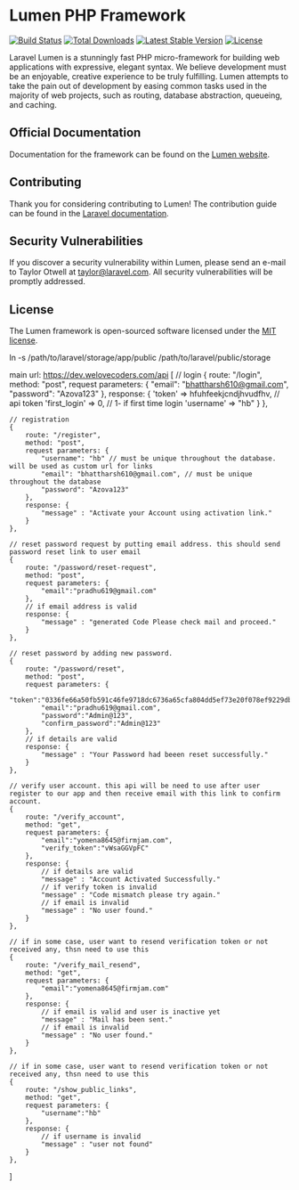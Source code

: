 # Lumen PHP Framework

[![Build Status](https://travis-ci.org/laravel/lumen-framework.svg)](https://travis-ci.org/laravel/lumen-framework)
[![Total Downloads](https://img.shields.io/packagist/dt/laravel/framework)](https://packagist.org/packages/laravel/lumen-framework)
[![Latest Stable Version](https://img.shields.io/packagist/v/laravel/framework)](https://packagist.org/packages/laravel/lumen-framework)
[![License](https://img.shields.io/packagist/l/laravel/framework)](https://packagist.org/packages/laravel/lumen-framework)

Laravel Lumen is a stunningly fast PHP micro-framework for building web applications with expressive, elegant syntax. We believe development must be an enjoyable, creative experience to be truly fulfilling. Lumen attempts to take the pain out of development by easing common tasks used in the majority of web projects, such as routing, database abstraction, queueing, and caching.

## Official Documentation

Documentation for the framework can be found on the [Lumen website](https://lumen.laravel.com/docs).

## Contributing

Thank you for considering contributing to Lumen! The contribution guide can be found in the [Laravel documentation](https://laravel.com/docs/contributions).

## Security Vulnerabilities

If you discover a security vulnerability within Lumen, please send an e-mail to Taylor Otwell at taylor@laravel.com. All security vulnerabilities will be promptly addressed.

## License

The Lumen framework is open-sourced software licensed under the [MIT license](https://opensource.org/licenses/MIT).

ln -s /path/to/laravel/storage/app/public /path/to/laravel/public/storage
<!-- file url concat dev.welovecoders.com/storage/ -->

main url: https://dev.welovecoders.com/api
[
    // login
    {
        route: "/login",
        method: "post",
        request parameters: {
            "email": "bhattharsh610@gmail.com",
            "password": "Azova123"
        },
        response: {
            'token' => hfuhfeekjcndjhvudfhv, // api token
            'first_login' => 0, // 1- if first time login
            'username' => "hb"
        }
    },

    // registration
    {
        route: "/register",
        method: "post",
        request parameters: {
            "username": "hb" // must be unique throughout the database. will be used as custom url for links
            "email": "bhattharsh610@gmail.com", // must be unique throughout the database
            "password": "Azova123"
        },
        response: {
            "message" : "Activate your Account using activation link."
        }
    },

    // reset password request by putting email address. this should send password reset link to user email
    {
        route: "/password/reset-request",
        method: "post",
        request parameters: {
            "email":"pradhu619@gmail.com"
        },
        // if email address is valid
        response: {
            "message" : "generated Code Please check mail and proceed."
        }
    },

    // reset password by adding new password.
    {
        route: "/password/reset",
        method: "post",
        request parameters: {
            "token":"0336fe66a50fb591c46fe9718dc6736a65cfa804dd5ef73e20f078ef9229dbae",
            "email":"pradhu619@gmail.com",
            "password":"Admin@123",
            "confirm_password":"Admin@123"
        },
        // if details are valid
        response: {
            "message" : "Your Password had beeen reset successfully."
        }
    },

    // verify user account. this api will be need to use after user register to our app and then receive email with this link to confirm account.
    {
        route: "/verify_account",
        method: "get",
        request parameters: {
            "email":"yomena8645@firmjam.com",
            "verify_token":"vWsaGGVpFC"
        },
        response: {
            // if details are valid
            "message" : "Account Activated Successfully."
            // if verify token is invalid
            "message" : "Code mismatch please try again."
            // if email is invalid
            "message" : "No user found."
        }
    },

    // if in some case, user want to resend verification token or not received any, thsn need to use this
    {
        route: "/verify_mail_resend",
        method: "get",
        request parameters: {
            "email":"yomena8645@firmjam.com"
        },
        response: {
            // if email is valid and user is inactive yet
            "message" : "Mail has been sent."
            // if email is invalid
            "message" : "No user found."
        }
    },

    // if in some case, user want to resend verification token or not received any, thsn need to use this
    {
        route: "/show_public_links",
        method: "get",
        request parameters: {
            "username":"hb"
        },
        response: {
            // if username is invalid
            "message" : "user not found"
        }
    },
]
